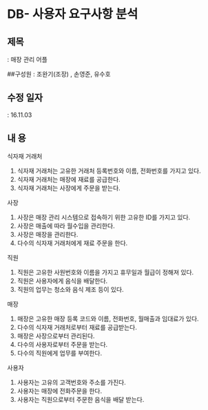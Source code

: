 # DB- 사용자 요구사항 분석


## 제목
: 매장 관리 어플

##구성원
: 조완기(조장) , 손영준, 유수호

## 수정 일자
:	16.11.03


## 내   용


식자재 거래처
1. 식자재 거래처는 고유한 거래처 등록번호와 이름, 전화번호를 가지고 있다.
2. 식자재 거래처는 매장에 재료를 공급한다.  
3. 식자재 거래처는 사장에게 주문을 받는다.

사장
1. 사장은 매장 관리 시스템으로 접속하기 위한 고유한 ID를 가지고 있다.
2. 사장은 매출에 따라 월수입을 관리한다.
3. 사장은 매장을 관리한다.
4. 다수의 식자재 거래처에게 재료 주문을 한다.

직원
1. 직원은 고유한 사원번호와 이름을 가지고 휴무일과 월급이 정해져 있다. 
2. 직원은 사용자에게 음식을 배달한다.
3. 직원의 업무는 청소와 음식 제조 등이 있다.

매장
1. 매장은 고유한 매장 등록 코드와 이름, 전화번호, 월매출과 임대료가 있다.
2. 다수의 식자재 거래처로부터 재료를 공급받는다.
3. 매장은 사장으로부터 관리된다.
4. 다수의 사용자로부터 주문을 받는다.
5. 다수의 직원에게 업무를 부여한다.

사용자
1. 사용자는 고유의 고객번호와 주소를 가진다.
2. 사용자는 매장에 전화주문을 한다.
3. 사용자는 직원으로부터 주문한 음식을 배달 받는다.
